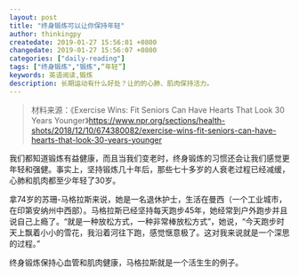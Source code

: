 ```yaml
---
layout: post
title: "终身锻炼可以让你保持年轻"
author: thinkingpy
createdate: 2019-01-27 15:56:01 +0800
changedate: 2019-01-27 15:56:07 +0800
categories: ["daily-reading"]
tags: ["终身锻炼","锻炼",“年轻”]
keywords: 英语阅读,锻炼
description: 长期运动有什么好处？让的的心肺、肌肉保持活力。
---
```


> 材料来源：《Exercise Wins: Fit Seniors Can Have Hearts That Look 30 Years Younger》<https://www.npr.org/sections/health-shots/2018/12/10/674380082/exercise-wins-fit-seniors-can-have-hearts-that-look-30-years-younger>

我们都知道锻炼有益健康，而且当我们变老时，终身锻炼的习惯还会让我们感觉更年轻和强健。事实上，坚持锻炼几十年后，那些七十多岁的人衰老过程已经减缓，心肺和肌肉都至少年轻了30岁。

拿74岁的苏珊-马格拉斯来说，她是一名退休护士，生活在曼西（一个工业城市，在印第安纳州中西部）。马格拉斯已经坚持每天跑步45年，她经常到户外跑步并且说自己上瘾了。“就是一种放松方式，一种非常棒放松方式”，她说，“今天跑步时天上飘着小小的雪花，我沿着河往下跑，感觉惬意极了。这对我来说就是一个深思的过程。”

终身锻炼保持心血管和肌肉健康，马格拉斯就是一个活生生的例子。